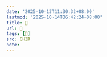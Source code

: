 ```yaml
---
date: '2025-10-13T11:30:32+08:00'
lastmod: '2025-10-14T06:42:24+08:00'
title: 󰦏
url: 󰦏
tags: [𰨧]
src: GHZR
note:
---
```

